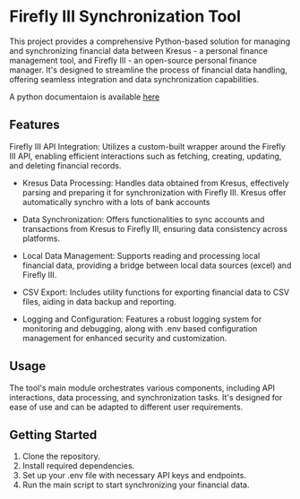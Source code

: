 # Firefly III Synchronization Tool

This project provides a comprehensive Python-based solution for managing and synchronizing financial data between Kresus - a personal finance management tool, and Firefly III - an open-source personal finance manager. It's designed to streamline the process of financial data handling, offering seamless integration and data synchronization capabilities.

A python documentaion is available [here](https://alanjumeaucourt.github.io/firefly-iii-synchro/)

## Features
Firefly III API Integration: Utilizes a custom-built wrapper around the Firefly III API, enabling efficient interactions such as fetching, creating, updating, and deleting financial records.

- Kresus Data Processing: Handles data obtained from Kresus, effectively parsing and preparing it for synchronization with Firefly III.
Kresus offer automatically synchro with a lots of bank accounts

- Data Synchronization: Offers functionalities to sync accounts and transactions from Kresus to Firefly III, ensuring data consistency across platforms.

- Local Data Management: Supports reading and processing local financial data, providing a bridge between local data sources (excel) and Firefly III.

- CSV Export: Includes utility functions for exporting financial data to CSV files, aiding in data backup and reporting.

- Logging and Configuration: Features a robust logging system for monitoring and debugging, along with .env based configuration management for enhanced security and customization.

## Usage

The tool's main module orchestrates various components, including API interactions, data processing, and synchronization tasks. It's designed for ease of use and can be adapted to different user requirements.

## Getting Started

1. Clone the repository.
1. Install required dependencies.
1. Set up your .env file with necessary API keys and endpoints.
1. Run the main script to start synchronizing your financial data.
